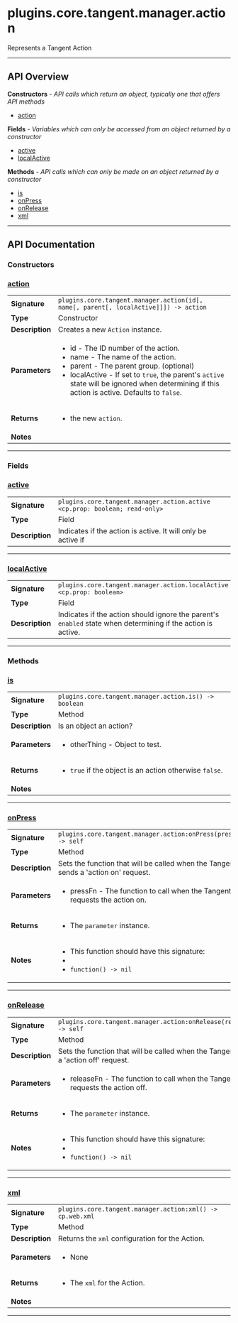 # plugins.core.tangent.manager.action

Represents a Tangent Action

---

## API Overview
**Constructors** - _API calls which return an object, typically one that offers API methods_
 * [action](#action)

**Fields** - _Variables which can only be accessed from an object returned by a constructor_
 * [active](#active)
 * [localActive](#localactive)

**Methods** - _API calls which can only be made on an object returned by a constructor_
 * [is](#is)
 * [onPress](#onpress)
 * [onRelease](#onrelease)
 * [xml](#xml)


---

## API Documentation

### Constructors


### [action](#action)

|                                             |                                                                                     |
| --------------------------------------------|-------------------------------------------------------------------------------------|
| **Signature**                               | `plugins.core.tangent.manager.action(id[, name[, parent[, localActive]]]) -> action`                                                                    |
| **Type**                                    | Constructor                                                                     |
| **Description**                             | Creates a new `Action` instance.                                                                     |
| **Parameters**                              | <ul><li>id        - The ID number of the action.</li><li>name      - The name of the action.</li><li>parent    - The parent group. (optional)</li><li>localActive - If set to `true`, the parent's `active` state will be ignored when determining if this action is active. Defaults to `false`.</li></ul> |
| **Returns**                                 | <ul><li>the new `action`.</li></ul>          |
| **Notes**                                   | <ul></ul>                |

---
### Fields


### [active](#active)

|                                             |                                                                                     |
| --------------------------------------------|-------------------------------------------------------------------------------------|
| **Signature**                               | `plugins.core.tangent.manager.action.active <cp.prop: boolean; read-only>`                                                                    |
| **Type**                                    | Field                                                                     |
| **Description**                             | Indicates if the action is active. It will only be active if                                                                     |

---

### [localActive](#localactive)

|                                             |                                                                                     |
| --------------------------------------------|-------------------------------------------------------------------------------------|
| **Signature**                               | `plugins.core.tangent.manager.action.localActive <cp.prop: boolean>`                                                                    |
| **Type**                                    | Field                                                                     |
| **Description**                             | Indicates if the action should ignore the parent's `enabled` state when determining if the action is active.                                                                     |

---
### Methods


### [is](#is)

|                                             |                                                                                     |
| --------------------------------------------|-------------------------------------------------------------------------------------|
| **Signature**                               | `plugins.core.tangent.manager.action.is() -> boolean`                                                                    |
| **Type**                                    | Method                                                                     |
| **Description**                             | Is an object an action?                                                                     |
| **Parameters**                              | <ul><li>otherThing - Object to test.</li></ul> |
| **Returns**                                 | <ul><li>`true` if the object is an action otherwise `false`.</li></ul>          |
| **Notes**                                   | <ul></ul>                |

---

### [onPress](#onpress)

|                                             |                                                                                     |
| --------------------------------------------|-------------------------------------------------------------------------------------|
| **Signature**                               | `plugins.core.tangent.manager.action:onPress(pressFn) -> self`                                                                    |
| **Type**                                    | Method                                                                     |
| **Description**                             | Sets the function that will be called when the Tangent sends a 'action on' request.                                                                     |
| **Parameters**                              | <ul><li>pressFn     - The function to call when the Tangent requests the action on.</li></ul> |
| **Returns**                                 | <ul><li>The `parameter` instance.</li></ul>          |
| **Notes**                                   | <ul><li>This function should have this signature:</li><li></li><li>`function() -> nil`</li></ul>                |

---

### [onRelease](#onrelease)

|                                             |                                                                                     |
| --------------------------------------------|-------------------------------------------------------------------------------------|
| **Signature**                               | `plugins.core.tangent.manager.action:onRelease(releaseFn) -> self`                                                                    |
| **Type**                                    | Method                                                                     |
| **Description**                             | Sets the function that will be called when the Tangent sends a 'action off' request.                                                                     |
| **Parameters**                              | <ul><li>releaseFn     - The function to call when the Tangent requests the action off.</li></ul> |
| **Returns**                                 | <ul><li>The `parameter` instance.</li></ul>          |
| **Notes**                                   | <ul><li>This function should have this signature:</li><li></li><li>`function() -> nil`</li></ul>                |

---

### [xml](#xml)

|                                             |                                                                                     |
| --------------------------------------------|-------------------------------------------------------------------------------------|
| **Signature**                               | `plugins.core.tangent.manager.action:xml() -> cp.web.xml`                                                                    |
| **Type**                                    | Method                                                                     |
| **Description**                             | Returns the `xml` configuration for the Action.                                                                     |
| **Parameters**                              | <ul><li>None</li></ul> |
| **Returns**                                 | <ul><li>The `xml` for the Action.</li></ul>          |
| **Notes**                                   | <ul></ul>                |

---
